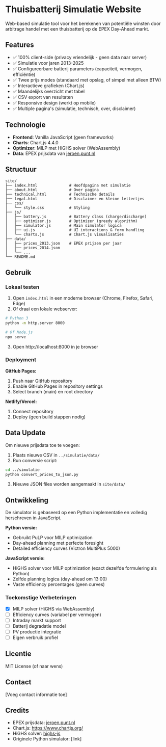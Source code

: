 # Thuisbatterij Simulatie Website

Web-based simulatie tool voor het berekenen van potentiële winsten door arbitrage handel met een thuisbatterij op de EPEX Day-Ahead markt.

## Features

- ✅ 100% client-side (privacy vriendelijk - geen data naar server)
- ✅ Simulatie voor jaren 2013-2025
- ✅ Configureerbare batterij parameters (capaciteit, vermogen, efficiëntie)
- ✅ Twee prijs modes (standaard met opslag, of simpel met alleen BTW)
- ✅ Interactieve grafieken (Chart.js)
- ✅ Maandelijks overzicht met tabel
- ✅ CSV export van resultaten
- ✅ Responsive design (werkt op mobile)
- ✅ Multiple pagina's (simulatie, technisch, over, disclaimer)

## Technologie

- **Frontend**: Vanilla JavaScript (geen frameworks)
- **Charts**: Chart.js 4.4.0
- **Optimizer**: MILP met HiGHS solver (WebAssembly)
- **Data**: EPEX prijsdata van [jeroen.punt.nl](https://jeroen.punt.nl/)

## Structuur

```
site/
├── index.html              # Hoofdpagina met simulatie
├── about.html              # Over pagina
├── technical.html          # Technische details
├── legal.html              # Disclaimer en kleine lettertjes
├── css/
│   └── style.css           # Styling
├── js/
│   ├── battery.js          # Battery class (charge/discharge)
│   ├── optimizer.js        # Optimizer (greedy algorithm)
│   ├── simulator.js        # Main simulator logica
│   ├── ui.js               # UI interactions & form handling
│   └── charts.js           # Chart.js visualisaties
├── data/
│   ├── prices_2013.json    # EPEX prijzen per jaar
│   ├── prices_2014.json
│   └── ...
└── README.md
```

## Gebruik

### Lokaal testen

1. Open `index.html` in een moderne browser (Chrome, Firefox, Safari, Edge)
2. Of draai een lokale webserver:

```bash
# Python 3
python -m http.server 8000

# Of Node.js
npx serve
```

3. Open http://localhost:8000 in je browser

### Deployment

**GitHub Pages:**
1. Push naar GitHub repository
2. Enable GitHub Pages in repository settings
3. Select branch (main) en root directory

**Netlify/Vercel:**
1. Connect repository
2. Deploy (geen build stappen nodig)

## Data Update

Om nieuwe prijsdata toe te voegen:

1. Plaats nieuwe CSV in `../simulatie/data/`
2. Run conversie script:

```bash
cd ../simulatie
python convert_prices_to_json.py
```

3. Nieuwe JSON files worden aangemaakt in `site/data/`

## Ontwikkeling

De simulator is gebaseerd op een Python implementatie en volledig herschreven in JavaScript.

**Python versie:**
- Gebruikt PuLP voor MILP optimization
- Day-ahead planning met perfecte foresight
- Detailed efficiency curves (Victron MultiPlus 5000)

**JavaScript versie:**
- HiGHS solver voor MILP optimization (exact dezelfde formulering als Python)
- Zelfde planning logica (day-ahead om 13:00)
- Vaste efficiency percentages (geen curves)

### Toekomstige Verbeteringen

- [x] MILP solver (HiGHS via WebAssembly)
- [ ] Efficiency curves (variabel per vermogen)
- [ ] Intraday markt support
- [ ] Batterij degradatie model
- [ ] PV productie integratie
- [ ] Eigen verbruik profiel

## Licentie

MIT License (of naar wens)

## Contact

[Voeg contact informatie toe]

## Credits

- EPEX prijsdata: [jeroen.punt.nl](https://jeroen.punt.nl/)
- Chart.js: https://www.chartjs.org/
- HiGHS solver: [highs-js](https://github.com/lovasoa/highs-js)
- Originele Python simulator: [link]
